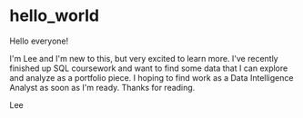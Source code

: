 # hello_world

Hello everyone! 

I'm Lee and I'm new to this, but very excited to learn more. I've recently finished up SQL coursework and want to find some data that I can explore and analyze as a portfolio piece. I hoping to find work as a Data Intelligence Analyst as soon as I'm ready. Thanks for reading.

Lee
